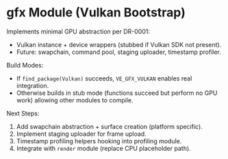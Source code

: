 # gfx Module (Vulkan Bootstrap)

Implements minimal GPU abstraction per DR-0001:
- Vulkan instance + device wrappers (stubbed if Vulkan SDK not present).
- Future: swapchain, command pool, staging uploader, timestamp profiler.

Build Modes:
- If `find_package(Vulkan)` succeeds, `VE_GFX_VULKAN` enables real integration.
- Otherwise builds in stub mode (functions succeed but perform no GPU work) allowing other modules to compile.

Next Steps:
1. Add swapchain abstraction + surface creation (platform specific).
2. Implement staging uploader for frame upload.
3. Timestamp profiling helpers hooking into profiling module.
4. Integrate with `render` module (replace CPU placeholder path).
